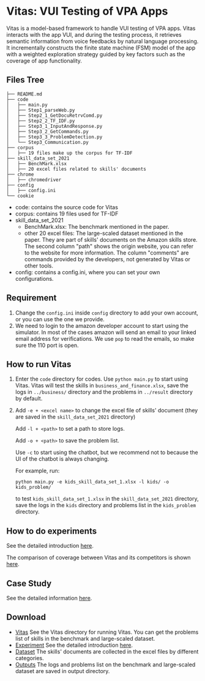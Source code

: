 # Vitas: VUI Testing of VPA Apps

Vitas is a model-based framework to handle VUI testing of VPA apps. Vitas interacts with the app VUI, and during the testing process, it retrieves semantic information from voice feedbacks by natural language processing. It incrementally constructs the finite state machine (FSM) model of the app with a weighted exploration strategy guided by key factors such as the coverage of app functionality.

## Files Tree

```
├── README.md
├── code
│   ├── main.py
│   ├── Step1_parseWeb.py
│   ├── Step2_1_GetDocuRetrvComd.py
│   ├── Step2_2_TF_IDF.py
│   ├── Step3_1_InputAndResponse.py
│   ├── Step3_2_GetCommands.py
│   ├── Step3_3_ProblemDetection.py
│   └── Step3_Communication.py
├── corpus
│   ├── 19 files make up the corpus for TF-IDF
├── skill_data_set_2021
│   ├── BenchMark.xlsx
│   ├── 20 excel files related to skills' documents
├── chrome
│   ├── chromedriver
├── config
│   ├── config.ini
└── cookie
```

* code: contains the source code for Vitas
* corpus: contains 19 files used for TF-IDF
* skill_data_set_2021 
  * BenchMark.xlsx: The benchmark mentioned in the paper.
  * other 20 excel files: The large-scaled dataset mentioned in the paper. They are part of skills' documents on the Amazon skills store. The second column "path" shows the origin website, you can refer to the website for more information. The column "comments" are commands provided by the developers, not generated by Vitas or other tools.
* config: contains a config.ini, where you can set your own configurations.

## Requirement

1. Change the ```config.ini``` inside ```config``` directory to add your own account, or you can use the one we provide.
2. We need to login to the amazon developer account to start using the simulator. In most of the cases amazon will send an email to your linked email address for verifications. We use `pop` to read the emails, so make sure the 110 port is open.

## How to run Vitas

1. Enter the ```code``` directory for codes. Use ```python main.py``` to start using Vitas. Vitas will test the skills in ```business_and_finance.xlsx```, save the logs in ```../business/``` directory and the problems in ```../result``` directory by default.

2. Add ```-e + <excel name>``` to change the excel file of skills' document (they are saved in the ```skill_data_set_2021``` directory)
	
	Add ```-l + <path>``` to set a path to store logs.
	
	Add ```-o + <path>``` to save the problem list. 
	
	Use ```-c``` to start using the chatbot, but we recommend not to because the UI of the chatbot is always changing. 
	
	For example, run:
	
	```python main.py -e kids_skill_data_set_1.xlsx -l kids/ -o kids_problem/```
	
	to test ```kids_skill_data_set_1.xlsx``` in the ```skill_data_set_2021``` directory, save the logs in the ```kids``` directory and problems list in the ```kids_problem``` directory.
	
## How to do experiments

See the detailed introduction [here](experiment.md). 

The comparison of coverage between Vitas and its competitors is shown [here](coverage.md).

## Case Study

See the detailed information [here](case.md).

## Download
* [Vitas](tool/VITAS.zip) See the Vitas directory for running Vitas. You can get the problems list of skills in the benchmark and large-scaled dataset.
* [Experiment](tool/experiment.zip) See the detailed introduction [here](experiment.md).
* [Dataset](cases/skill_dataset.zip) The skills' documents are collected in the excel files by different categories.
* [Outputs](outputs/output.zip) The logs and problems list on the benchmark and large-scaled dataset are saved in output directory.
